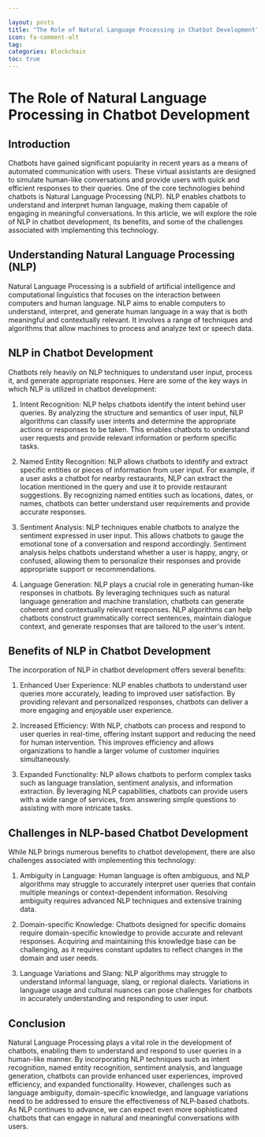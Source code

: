 ```yaml
---

layout: posts
title: "The Role of Natural Language Processing in Chatbot Development"
icon: fa-comment-alt
tag:      
categories: Blockchain
toc: true
---
```




# The Role of Natural Language Processing in Chatbot Development

## Introduction

Chatbots have gained significant popularity in recent years as a means of automated communication with users. These virtual assistants are designed to simulate human-like conversations and provide users with quick and efficient responses to their queries. One of the core technologies behind chatbots is Natural Language Processing (NLP). NLP enables chatbots to understand and interpret human language, making them capable of engaging in meaningful conversations. In this article, we will explore the role of NLP in chatbot development, its benefits, and some of the challenges associated with implementing this technology.

## Understanding Natural Language Processing (NLP)

Natural Language Processing is a subfield of artificial intelligence and computational linguistics that focuses on the interaction between computers and human language. NLP aims to enable computers to understand, interpret, and generate human language in a way that is both meaningful and contextually relevant. It involves a range of techniques and algorithms that allow machines to process and analyze text or speech data.

## NLP in Chatbot Development

Chatbots rely heavily on NLP techniques to understand user input, process it, and generate appropriate responses. Here are some of the key ways in which NLP is utilized in chatbot development:

1. Intent Recognition: NLP helps chatbots identify the intent behind user queries. By analyzing the structure and semantics of user input, NLP algorithms can classify user intents and determine the appropriate actions or responses to be taken. This enables chatbots to understand user requests and provide relevant information or perform specific tasks.

2. Named Entity Recognition: NLP allows chatbots to identify and extract specific entities or pieces of information from user input. For example, if a user asks a chatbot for nearby restaurants, NLP can extract the location mentioned in the query and use it to provide restaurant suggestions. By recognizing named entities such as locations, dates, or names, chatbots can better understand user requirements and provide accurate responses.

3. Sentiment Analysis: NLP techniques enable chatbots to analyze the sentiment expressed in user input. This allows chatbots to gauge the emotional tone of a conversation and respond accordingly. Sentiment analysis helps chatbots understand whether a user is happy, angry, or confused, allowing them to personalize their responses and provide appropriate support or recommendations.

4. Language Generation: NLP plays a crucial role in generating human-like responses in chatbots. By leveraging techniques such as natural language generation and machine translation, chatbots can generate coherent and contextually relevant responses. NLP algorithms can help chatbots construct grammatically correct sentences, maintain dialogue context, and generate responses that are tailored to the user's intent.

## Benefits of NLP in Chatbot Development

The incorporation of NLP in chatbot development offers several benefits:

1. Enhanced User Experience: NLP enables chatbots to understand user queries more accurately, leading to improved user satisfaction. By providing relevant and personalized responses, chatbots can deliver a more engaging and enjoyable user experience.

2. Increased Efficiency: With NLP, chatbots can process and respond to user queries in real-time, offering instant support and reducing the need for human intervention. This improves efficiency and allows organizations to handle a larger volume of customer inquiries simultaneously.

3. Expanded Functionality: NLP allows chatbots to perform complex tasks such as language translation, sentiment analysis, and information extraction. By leveraging NLP capabilities, chatbots can provide users with a wide range of services, from answering simple questions to assisting with more intricate tasks.

## Challenges in NLP-based Chatbot Development

While NLP brings numerous benefits to chatbot development, there are also challenges associated with implementing this technology:

1. Ambiguity in Language: Human language is often ambiguous, and NLP algorithms may struggle to accurately interpret user queries that contain multiple meanings or context-dependent information. Resolving ambiguity requires advanced NLP techniques and extensive training data.

2. Domain-specific Knowledge: Chatbots designed for specific domains require domain-specific knowledge to provide accurate and relevant responses. Acquiring and maintaining this knowledge base can be challenging, as it requires constant updates to reflect changes in the domain and user needs.

3. Language Variations and Slang: NLP algorithms may struggle to understand informal language, slang, or regional dialects. Variations in language usage and cultural nuances can pose challenges for chatbots in accurately understanding and responding to user input.

## Conclusion

Natural Language Processing plays a vital role in the development of chatbots, enabling them to understand and respond to user queries in a human-like manner. By incorporating NLP techniques such as intent recognition, named entity recognition, sentiment analysis, and language generation, chatbots can provide enhanced user experiences, improved efficiency, and expanded functionality. However, challenges such as language ambiguity, domain-specific knowledge, and language variations need to be addressed to ensure the effectiveness of NLP-based chatbots. As NLP continues to advance, we can expect even more sophisticated chatbots that can engage in natural and meaningful conversations with users.